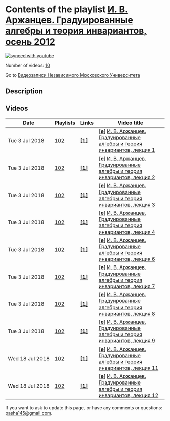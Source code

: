 # Contents of the playlist [И. В. Аржанцев. Градуированные алгебры и теория инвариантов, осень 2012](https://www.youtube.com/playlist?list=PLp9ABVh6_x4FTqha_GT2BbXQq6Qt2fyn6)

[![synced with youtube](https://img.shields.io/github/last-commit/mathphysschool/mathphysschool.github.io/autoupdate1?label=synced%20with%20youtube)](https://github.com/mathphysschool/mathphysschool.github.io/commits/autoupdate1)

Number of videos: [10](#videos)

Go to [Видеозаписи Независимого Московского Университета](../README.md)

## Description



## Videos

|Date|Playlists|Links|Video title|
|---|---|---|---|
| Tue&nbsp;3&nbsp;Jul&nbsp;2018 | [102](../playlists/102 "И. В. Аржанцев. Градуированные алгебры и теория инвариантов, осень 2012") | [**[1]**](http://ium.mccme.ru/f12/arzancev.html) | [[**e**](https://studio.youtube.com/video/_lXnFL4xuJA/edit "Edit")] [И. В. Аржанцев. Градуированные алгебры и теория инвариантов, лекция 1](https://www.youtube.com/watch?v=_lXnFL4xuJA&list=PLp9ABVh6_x4FTqha_GT2BbXQq6Qt2fyn6 "Спецкурс рекомендован для 2 курса и старше. &#013;10 сентября 2012 г. 19:20, НМУ 303 (Большой Власьевский пер., 11)&#013;http://ium.mccme.ru/f12/arzancev.html") |
| Tue&nbsp;3&nbsp;Jul&nbsp;2018 | [102](../playlists/102 "И. В. Аржанцев. Градуированные алгебры и теория инвариантов, осень 2012") | [**[1]**](http://ium.mccme.ru/f12/arzancev.html) | [[**e**](https://studio.youtube.com/video/a49grKBH_Dk/edit "Edit")] [И. В. Аржанцев. Градуированные алгебры и теория инвариантов, лекция 2](https://www.youtube.com/watch?v=a49grKBH_Dk&list=PLp9ABVh6_x4FTqha_GT2BbXQq6Qt2fyn6 "Спецкурс рекомендован для 2 курса и старше. &#013;17 сентября 2012 г. 19:20, НМУ 303 (Большой Власьевский пер., 11)&#013;http://ium.mccme.ru/f12/arzancev.html") |
| Tue&nbsp;3&nbsp;Jul&nbsp;2018 | [102](../playlists/102 "И. В. Аржанцев. Градуированные алгебры и теория инвариантов, осень 2012") | [**[1]**](http://ium.mccme.ru/f12/arzancev.html) | [[**e**](https://studio.youtube.com/video/m_squLs4XMM/edit "Edit")] [И. В. Аржанцев. Градуированные алгебры и теория инвариантов, лекция 3](https://www.youtube.com/watch?v=m_squLs4XMM&list=PLp9ABVh6_x4FTqha_GT2BbXQq6Qt2fyn6 "Спецкурс рекомендован для 2 курса и старше. &#013;24 сентября 2012 г. 19:20, НМУ 303 (Большой Власьевский пер., 11)&#013;http://ium.mccme.ru/f12/arzancev.html") |
| Tue&nbsp;3&nbsp;Jul&nbsp;2018 | [102](../playlists/102 "И. В. Аржанцев. Градуированные алгебры и теория инвариантов, осень 2012") | [**[1]**](http://ium.mccme.ru/f12/arzancev.html) | [[**e**](https://studio.youtube.com/video/nA5lffPoFr8/edit "Edit")] [И. В. Аржанцев. Градуированные алгебры и теория инвариантов, лекция 4](https://www.youtube.com/watch?v=nA5lffPoFr8&list=PLp9ABVh6_x4FTqha_GT2BbXQq6Qt2fyn6 "Спецкурс рекомендован для 2 курса и старше. &#013;1 октября 2012 г. 19:20, НМУ 303 (Большой Власьевский пер., 11)&#013;http://ium.mccme.ru/f12/arzancev.html") |
| Tue&nbsp;3&nbsp;Jul&nbsp;2018 | [102](../playlists/102 "И. В. Аржанцев. Градуированные алгебры и теория инвариантов, осень 2012") | [**[1]**](http://ium.mccme.ru/f12/arzancev.html) | [[**e**](https://studio.youtube.com/video/Keyb1OTGftY/edit "Edit")] [И. В. Аржанцев. Градуированные алгебры и теория инвариантов, лекция 6](https://www.youtube.com/watch?v=Keyb1OTGftY&list=PLp9ABVh6_x4FTqha_GT2BbXQq6Qt2fyn6 "Спецкурс рекомендован для 2 курса и старше. &#013;15 октября 2012 г. 19:20, НМУ 303 (Большой Власьевский пер., 11)&#013;http://ium.mccme.ru/f12/arzancev.html") |
| Tue&nbsp;3&nbsp;Jul&nbsp;2018 | [102](../playlists/102 "И. В. Аржанцев. Градуированные алгебры и теория инвариантов, осень 2012") | [**[1]**](http://ium.mccme.ru/f12/arzancev.html) | [[**e**](https://studio.youtube.com/video/4gpJc4FraLM/edit "Edit")] [И. В. Аржанцев. Градуированные алгебры и теория инвариантов, лекция 7](https://www.youtube.com/watch?v=4gpJc4FraLM&list=PLp9ABVh6_x4FTqha_GT2BbXQq6Qt2fyn6 "Спецкурс рекомендован для 2 курса и старше. &#013;22 октября 2012 г. 19:20, НМУ 303 (Большой Власьевский пер., 11)&#013;http://ium.mccme.ru/f12/arzancev.html") |
| Tue&nbsp;3&nbsp;Jul&nbsp;2018 | [102](../playlists/102 "И. В. Аржанцев. Градуированные алгебры и теория инвариантов, осень 2012") | [**[1]**](http://ium.mccme.ru/f12/arzancev.html) | [[**e**](https://studio.youtube.com/video/vTWaEzg0yv8/edit "Edit")] [И. В. Аржанцев. Градуированные алгебры и теория инвариантов, лекция 8](https://www.youtube.com/watch?v=vTWaEzg0yv8&list=PLp9ABVh6_x4FTqha_GT2BbXQq6Qt2fyn6 "Спецкурс рекомендован для 2 курса и старше. &#013;12 ноября 2012 г. 19:20, НМУ 303 (Большой Власьевский пер., 11)&#013;http://ium.mccme.ru/f12/arzancev.html") |
| Tue&nbsp;3&nbsp;Jul&nbsp;2018 | [102](../playlists/102 "И. В. Аржанцев. Градуированные алгебры и теория инвариантов, осень 2012") | [**[1]**](http://ium.mccme.ru/f12/arzancev.html) | [[**e**](https://studio.youtube.com/video/9iQhzbtIhjs/edit "Edit")] [И. В. Аржанцев. Градуированные алгебры и теория инвариантов, лекция 9](https://www.youtube.com/watch?v=9iQhzbtIhjs&list=PLp9ABVh6_x4FTqha_GT2BbXQq6Qt2fyn6 "Спецкурс рекомендован для 2 курса и старше. &#013;19 ноября 2012 г. 19:20, НМУ 303 (Большой Власьевский пер., 11)&#013;http://ium.mccme.ru/f12/arzancev.html") |
| Wed&nbsp;18&nbsp;Jul&nbsp;2018 | [102](../playlists/102 "И. В. Аржанцев. Градуированные алгебры и теория инвариантов, осень 2012") | [**[1]**](http://ium.mccme.ru/f12/arzancev.html) | [[**e**](https://studio.youtube.com/video/YczWBgmaFJ4/edit "Edit")] [И. В. Аржанцев. Градуированные алгебры и теория инвариантов, лекция 11](https://www.youtube.com/watch?v=YczWBgmaFJ4&list=PLp9ABVh6_x4FTqha_GT2BbXQq6Qt2fyn6 "Спецкурс рекомендован для 2 курса и старше. &#013;3 декабря 2012 г. 19:20, НМУ 303 (Большой Власьевский пер., 11)&#013;http://ium.mccme.ru/f12/arzancev.html") |
| Wed&nbsp;18&nbsp;Jul&nbsp;2018 | [102](../playlists/102 "И. В. Аржанцев. Градуированные алгебры и теория инвариантов, осень 2012") | [**[1]**](http://ium.mccme.ru/f12/arzancev.html) | [[**e**](https://studio.youtube.com/video/iW3vaOizONE/edit "Edit")] [И. В. Аржанцев. Градуированные алгебры и теория инвариантов, лекция 12](https://www.youtube.com/watch?v=iW3vaOizONE&list=PLp9ABVh6_x4FTqha_GT2BbXQq6Qt2fyn6 "Спецкурс рекомендован для 2 курса и старше. &#013;10 декабря 2012 г. 19:20, НМУ 303 (Большой Власьевский пер., 11)&#013;http://ium.mccme.ru/f12/arzancev.html") |


 If you want to ask to update this page, or have any comments or questions: <pasha145@gmail.com>.